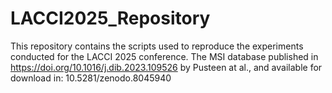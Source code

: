 # LACCI2025_Repository
This repository contains the scripts used to reproduce the experiments conducted for the LACCI 2025 conference.
The MSI database published in https://doi.org/10.1016/j.dib.2023.109526 by Pusteen at al., and available for download in: 10.5281/zenodo.8045940
